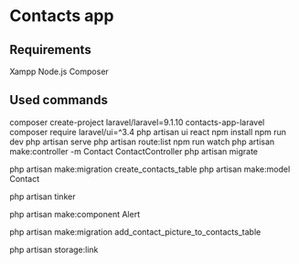 # Contacts app

## Requirements
Xampp
Node.js
Composer

## Used commands
composer create-project laravel/laravel=9.1.10 contacts-app-laravel
composer require laravel/ui=^3.4
php artisan ui react
npm install
npm run dev
php artisan serve
php artisan route:list
npm run watch
php artisan make:controller -m Contact ContactController
php artisan migrate

php artisan make:migration create_contacts_table
php artisan make:model Contact


php artisan tinker

php artisan make:component Alert

php artisan make:migration add_contact_picture_to_contacts_table

php artisan storage:link
